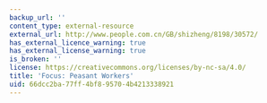 ```yaml
---
backup_url: ''
content_type: external-resource
external_url: http://www.people.com.cn/GB/shizheng/8198/30572/
has_external_licence_warning: true
has_external_license_warning: true
is_broken: ''
license: https://creativecommons.org/licenses/by-nc-sa/4.0/
title: 'Focus: Peasant Workers'
uid: 66dcc2ba-77ff-4bf8-9570-4b4213338921
---
```

